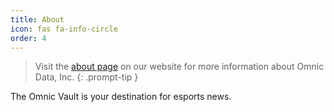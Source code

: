 ```yaml
---
title: About
icon: fas fa-info-circle
order: 4
---
```


> Visit the [about page](https://omnic.ai/about.html) on our website for more information about Omnic Data, Inc.
{: .prompt-tip }

The Omnic Vault is your destination for esports news.
